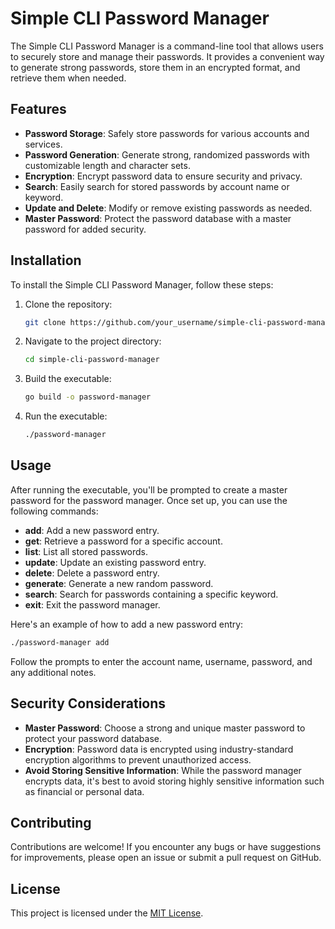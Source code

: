 # Simple CLI Password Manager

The Simple CLI Password Manager is a command-line tool that allows users to securely store and manage their passwords. It provides a convenient way to generate strong passwords, store them in an encrypted format, and retrieve them when needed.

## Features

- **Password Storage**: Safely store passwords for various accounts and services.
- **Password Generation**: Generate strong, randomized passwords with customizable length and character sets.
- **Encryption**: Encrypt password data to ensure security and privacy.
- **Search**: Easily search for stored passwords by account name or keyword.
- **Update and Delete**: Modify or remove existing passwords as needed.
- **Master Password**: Protect the password database with a master password for added security.

## Installation

To install the Simple CLI Password Manager, follow these steps:

1. Clone the repository:

    ```bash
    git clone https://github.com/your_username/simple-cli-password-manager.git
    ```

2. Navigate to the project directory:

    ```bash
    cd simple-cli-password-manager
    ```

3. Build the executable:

    ```bash
    go build -o password-manager
    ```

4. Run the executable:

    ```bash
    ./password-manager
    ```

## Usage

After running the executable, you'll be prompted to create a master password for the password manager. Once set up, you can use the following commands:

- **add**: Add a new password entry.
- **get**: Retrieve a password for a specific account.
- **list**: List all stored passwords.
- **update**: Update an existing password entry.
- **delete**: Delete a password entry.
- **generate**: Generate a new random password.
- **search**: Search for passwords containing a specific keyword.
- **exit**: Exit the password manager.

Here's an example of how to add a new password entry:

```bash
./password-manager add
```

Follow the prompts to enter the account name, username, password, and any additional notes.

## Security Considerations

- **Master Password**: Choose a strong and unique master password to protect your password database.
- **Encryption**: Password data is encrypted using industry-standard encryption algorithms to prevent unauthorized access.
- **Avoid Storing Sensitive Information**: While the password manager encrypts data, it's best to avoid storing highly sensitive information such as financial or personal data.

## Contributing

Contributions are welcome! If you encounter any bugs or have suggestions for improvements, please open an issue or submit a pull request on GitHub.

## License

This project is licensed under the [MIT License](LICENSE).
